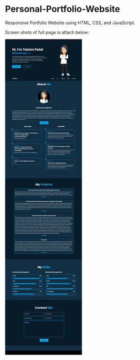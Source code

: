 # Personal-Portfolio-Website

Responsive Portfolio Website using HTML, CSS, and JavaScript.


Screen shots of full page is attach below:


![image alt](https://github.com/taisimpatel/Personal-Portfolio-Website/blob/main/Screenshot_24-2-2025_15120_127.0.0.1.jpeg?raw=true)


